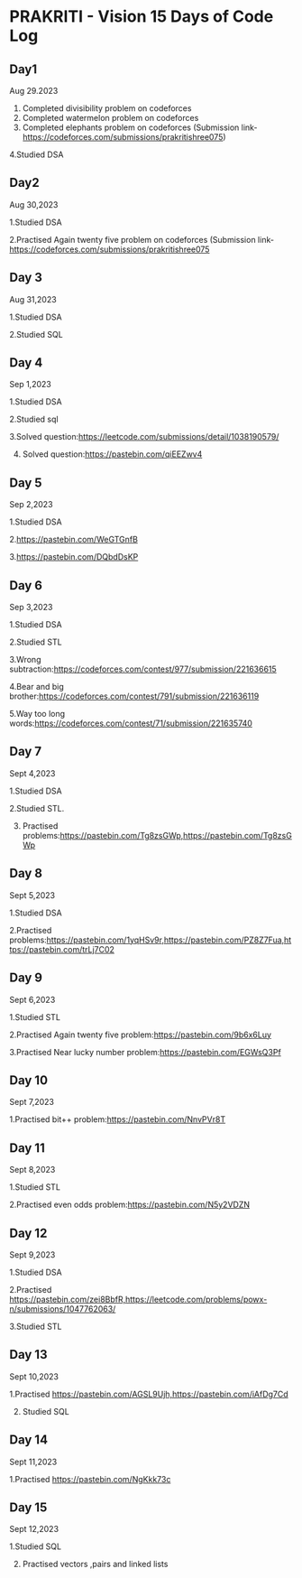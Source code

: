 #  PRAKRITI - Vision 15 Days of Code Log

## Day1
 Aug 29.2023


1. Completed divisibility problem on codeforces
2. Completed watermelon problem on codeforces
3. Completed elephants problem on codeforces
   (Submission link-https://codeforces.com/submissions/prakritishree075)

4.Studied DSA

##  Day2
Aug 30,2023

1.Studied DSA

2.Practised Again twenty five problem on codeforces
 (Submission link-https://codeforces.com/submissions/prakritishree075

 
 ##  Day 3
 Aug 31,2023
 
 1.Studied DSA
 
 2.Studied SQL

 ##  Day 4
 Sep 1,2023
 
 1.Studied DSA
 
 2.Studied sql

 
 3.Solved question:https://leetcode.com/submissions/detail/1038190579/
 
4. Solved question:https://pastebin.com/qiEEZwv4

##  Day 5
Sep 2,2023

1.Studied DSA

2.https://pastebin.com/WeGTGnfB

3.https://pastebin.com/DQbdDsKP

##  Day 6
Sep 3,2023

1.Studied DSA 

2.Studied STL

3.Wrong subtraction:https://codeforces.com/contest/977/submission/221636615

4.Bear and big brother:https://codeforces.com/contest/791/submission/221636119

5.Way too long words:https://codeforces.com/contest/71/submission/221635740

##  Day 7
Sept 4,2023

1.Studied DSA

2.Studied STL.

3. Practised problems:https://pastebin.com/Tg8zsGWp,https://pastebin.com/Tg8zsGWp

##  Day 8
Sept 5,2023

1.Studied DSA

2.Practised problems:https://pastebin.com/1yqHSv9r,https://pastebin.com/PZ8Z7Fua,https://pastebin.com/trLj7C02

##  Day 9
Sept 6,2023

1.Studied STL

2.Practised Again twenty five problem:https://pastebin.com/9b6x6Luy

3.Practised Near lucky  number problem:https://pastebin.com/EGWsQ3Pf

##  Day 10
Sept 7,2023

1.Practised bit++ problem:https://pastebin.com/NnvPVr8T

##  Day 11
Sept 8,2023

1.Studied STL

2.Practised even odds problem:https://pastebin.com/N5y2VDZN

##  Day 12
Sept 9,2023

1.Studied DSA

2.Practised https://pastebin.com/zei8BbfR,https://leetcode.com/problems/powx-n/submissions/1047762063/

3.Studied STL

##  Day 13
Sept 10,2023

1.Practised https://pastebin.com/AGSL9Ujh,https://pastebin.com/iAfDg7Cd

2. Studied SQL

##  Day 14
Sept 11,2023

1.Practised https://pastebin.com/NgKkk73c

##  Day 15
Sept 12,2023

1.Studied SQL


2. Practised vectors ,pairs and linked lists

